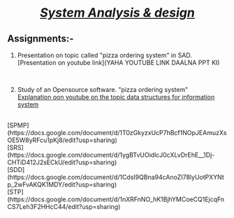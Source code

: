 # <u><center>*System Analysis & design* </center></u>
## Assignments:- 

1. Presentation on topic called "pizza ordering system" in SAD. <br>
[Presentation on youtube link](YAHA YOUTUBE LINK DAALNA PPT KI)
<br>

2. Study of an Opensource software. 
"pizza ordering system" <br>
[Explanation oon youtube on the topic data structures for information system](https://youtu.be/jumspXhmZfM)
<br>
[SPMP](https://docs.google.com/document/d/1T0zGkyzxUcP7hBcf1NOpJEAmuzXsOE5W8yRFcu1pKj8/edit?usp=sharing)
<br>
[SRS](https://docs.google.com/document/d/1ygBTvUOidlcJ0cXLvDrEhE__1Dj-CHTiD412J2sECkU/edit?usp=sharing)
<br>
[SDD](https://docs.google.com/document/d/1CdsI9QBna94cAnoZI78lyUotPXYNtp_2wFvAKQK1MDY/edit?usp=sharing)
<br>
[STP](https://docs.google.com/document/d/1nXRFnNO_hK1BjhYMCoeCQ1EjcqFnCS7Leh3F2HHcC44/edit?usp=sharing)
<br>

